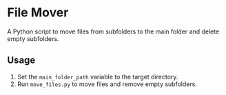 # File Mover
A Python script to move files from subfolders to the main folder and delete empty subfolders.

## Usage
1. Set the `main_folder_path` variable to the target directory.
2. Run `move_files.py` to move files and remove empty subfolders.